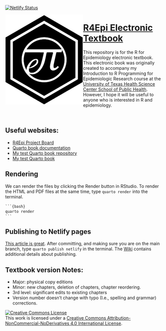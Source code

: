 [![Netlify Status](https://api.netlify.com/api/v1/badges/aa9881ba-321a-42b1-b274-283786675eef/deploy-status)](https://app.netlify.com/projects/inspiring-lamarr-72eb9f/deploys)

<img align="left" src="r4epi_icon.png" alt="R4Epi hex logo" width="250" height="289">

# [R4Epi Electronic Textbook](www.r4epi.com)
This repository is for the R for Epidemiology electronic textbook. This electronic book was originally created to accompany my Introduction to R Programming for Epidemiologic Research course at the [University of Texas Health Science Center School of Public Health](https://sph.uth.edu/). However, I hope it will be useful to anyone who is interested in R and epidemiology.

<br clear="left"/>

## Useful websites:

-   [R4Epi Project Board](https://github.com/orgs/brad-cannell/projects/3)
-   [Quarto book documentation](https://quarto.org/docs/books/)
-   [My test Quarto book repository](https://github.com/brad-cannell/test_quarto_book)
-   [My test Quarto book](https://brad-cannell.github.io/test_quarto_book/)

## Rendering

We can render the files by clicking the Render button in RStudio. To render the HTML and PDF files at the same time, type `quarto render` into the terminal. 

````
```{bash}
quarto render
```
````

## Publishing to Netlify pages

[This article is great](https://quarto.org/docs/publishing/netlify.html). After committing, and making sure you are on the main branch, type `quarto publish netlify` in the terminal. The [Wiki](https://github.com/brad-cannell/r4epi/wiki/Publishing) contains additional details about publishing.

## Textbook version Notes:
- Major: physical copy editions
- Minor: new chapters, deletion of chapters, chapter reordering.
- 3rd level: significant edits to existing chapters
- Version number doesn’t change with typo (I.e., spelling and grammar) corrections. 

<a rel="license" href="http://creativecommons.org/licenses/by-nc-nd/4.0/"><img alt="Creative Commons License" style="border-width:0" src="https://i.creativecommons.org/l/by-nc-nd/4.0/88x31.png" /></a><br />This work is licensed under a <a rel="license" href="http://creativecommons.org/licenses/by-nc-nd/4.0/">Creative Commons Attribution-NonCommercial-NoDerivatives 4.0 International License</a>.

